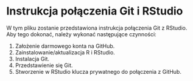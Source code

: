 # Instrukcja połączenia Git i RStudio

W tym pliku zostanie przedstawiona instrukcja połączenia Git z RStudio. Aby tego dokonać, należy wykonać następujące czynności:

1.  Założenie darmowego konta na GitHub.
2.  Zainstalowanie/aktualizacja R i RStudio.
3.  Instalacja Git.
4.  Przedstawienie się Git.
5.  Stworzenie w RStudio klucza prywatnego do połączenia z GitHub.
